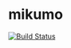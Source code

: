 # mikumo
[![Build Status](https://travis-ci.org/uehara1414/mikumo.svg?branch=master)](https://travis-ci.org/uehara1414/mikumo)
